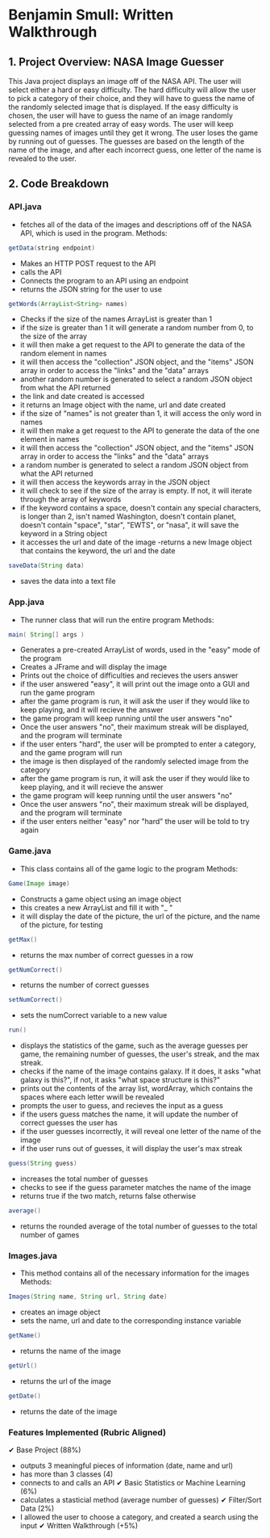 # Benjamin Smull: Written Walkthrough
## 1. Project Overview: NASA Image Guesser
This Java project displays an image off of the NASA API. The user will select either a hard or easy difficulty. The hard difficulty will allow the user to pick a category of their choice, and they will have to guess the name of the randomly selected image that is displayed. If the easy difficulty is chosen, the user will have to guess the name of an image randomly selected from a pre created array of easy words. The user will keep guessing names of images until they get it wrong. The user loses the game by running out of guesses. The guesses are based on the length of the name of the image, and after each incorrect guess, one letter of the name is revealed to the user. 

## 2. Code Breakdown
### API.java
- fetches all of the data of the images and descriptions off of the NASA API, which is used in the program.
        Methods:
```java
getData(string endpoint)
```
- Makes an HTTP POST request to the API
- calls the API
- Connects the program to an API using an endpoint
- returns the JSON string for the user to use
```java
getWords(ArrayList<String> names)
```
- Checks if the size of the names ArrayList is greater than 1
- if the size is greater than 1 it will generate a random number from 0, to the size of the array
- it will then make a get request to the API to generate the data of the random element in names
- it will then access the "collection" JSON object, and the "items" JSON array in order to access the "links" and the "data" arrays
- another random number is generated to select a random JSON object from what the API returned
- the link and date created is accessed
- it returns an Image object with the name, url and date created
- if the size of "names" is not greater than 1, it will access the only word in names
- it will then make a get request to the API to generate the data of the one element in names
- it will then access the "collection" JSON object, and the "items" JSON array in order to access the "links" and the "data" arrays
- a random number is generated to select a random JSON object from what the API returned
- it will then access the keywords array in the JSON object
- it will check to see if the size of the array is empty. If not, it will iterate through the array of keywords
- if the keyword contains a space, doesn't contain any special characters, is longer than 2, isn't named Washington, doesn't contain planet, doesn't contain "space", "star", "EWTS", or "nasa", it will save the keyword in a String object
- it accesses the url and date of the image
-returns a new Image object that contains the keyword, the url and the date
```java
saveData(String data)
```
- saves the data into a text file
### App.java
- The runner class that will run the entire program
        Methods:
```java
main( String[] args )
```
- Generates a pre-created ArrayList of words, used in the "easy" mode of the program
- Creates a JFrame and will display the image
- Prints out the choice of difficulties and recieves the users answer
- if the user answered "easy", it will print out the image onto a GUI and run the game program
- after the game program is run, it will ask the user if they would like to keep playing, and it will recieve the answer
- the game program will keep running until the user answers "no"
- Once the user answers "no", their maximum streak will be displayed, and the program will terminate
- if the user enters "hard", the user will be prompted to enter a category, and the game program will run
- the image is then displayed of the randomly selected image from the category
- after the game program is run, it will ask the user if they would like to keep playing, and it will recieve the answer
- the game program will keep running until the user answers "no"
- Once the user answers "no", their maximum streak will be displayed, and the program will terminate
- if the user enters neither "easy" nor "hard" the user will be told to try again
### Game.java
- This class contains all of the game logic to the program
        Methods:
```java
Game(Image image)
```
- Constructs a game object using an image object
- this creates a new ArrayList and fill it with "_ "
- it will display the date of the picture, the url of the picture, and the name of the picture, for testing
```java
getMax()
```
- returns the max number of correct guesses in a row
```java
getNumCorrect()
```
- returns the number of correct guesses
```java
setNumCorrect()
```
- sets the numCorrect variable to a new value
```java
run()
```
- displays the statistics of the game, such as the average guesses per game, the remaining number of guesses, the user's streak, and the max streak.
- checks if the name of the image contains galaxy. If it does, it asks "what galaxy is this?", if not, it asks "what space structure is this?"
- prints out the contents of the array list, wordArray, which contains the spaces where each letter wwill be revealed
- prompts the user to guess, and recieves the input as a guess
- if the users guess matches the name, it will update the number of correct guesses the user has
- if the user guesses incorrectly, it will reveal one letter of the name of the image
- if the user runs out of guesses, it will display the user's max streak
```java
guess(String guess)
```
- increases the total number of guesses
- checks to see if the guess parameter matches the name of the image
- returns true if the two match, returns false otherwise
```java
average()
```
- returns the rounded average of the total number of guesses to the total number of games
### Images.java
- This method contains all of the necessary information for the images
        Methods:
```java
Images(String name, String url, String date)
```
- creates an image object
- sets the name, url and date to the corresponding instance variable
```java
getName()
```
- returns the name of the image
```java
getUrl()
```
- returns the url of the image
```java
getDate()
```
- returns the date of the image
### Features Implemented (Rubric Aligned)
✔ Base Project (88%)
- outputs 3 meaningful pieces of information (date, name and url)
- has more than 3 classes (4)
- connects to and calls an API
✔ Basic Statistics or Machine Learning (6%)
- calculates a stasticial method (average number of guesses)
✔ Filter/Sort Data (2%)
- I allowed the user to choose a category, and created a search using the input
✔ Written Walkthrough (+5%)
